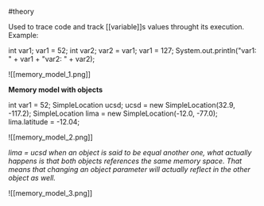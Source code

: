 #theory

Used to trace code and track [[variable]]s values throught its execution. Example:

int var1;
var1 = 52;
int var2;
var2 = var1;
var1 = 127;
System.out.println("var1: " + var1 + "var2: " + var2);

![[memory_model_1.png]]

**Memory model with objects**

int var1 = 52;
SimpleLocation ucsd;
ucsd = new SimpleLocation(32.9, -117.2);
SimpleLocation lima = new SimpleLocation(-12.0, -77.0);
lima.latitude = -12.04;

![[memory_model_2.png]]

*lima = ucsd
when an object is said to be equal another one, what actually happens is that both objects references the same memory space. That means that changing an object parameter will actually reflect in the other object as well.*

![[memory_model_3.png]]